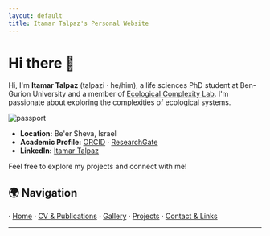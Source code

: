 ```yaml
---
layout: default
title: Itamar Talpaz's Personal Website
---
```


# Hi there 👋

Hi, I'm **Itamar Talpaz** (talpazi · he/him), a life sciences PhD student at Ben-Gurion University and a member of [Ecological Complexity Lab](https://ecomplab.com/). I'm passionate about exploring the complexities of ecological systems.


![passport](assets/passport.jpg)  


- **Location:** Be'er Sheva, Israel  
- **Academic Profile:** [ORCID](https://orcid.org/0009-0008-9292-4599) · [ResearchGate](https://www.researchgate.net/profile/Itamar-Talpaz)  
- **LinkedIn:** [Itamar Talpaz](https://www.linkedin.com/in/itamar-talpaz-923473273)  



Feel free to explore my projects and connect with me!

## 🌍 Navigation  
· [Home](index.md) · [CV & Publications](cv.md) · [Gallery](gallery.md) · [Projects](projects.md) · [Contact & Links](contact.md)  

-----------------

